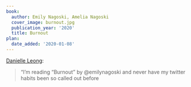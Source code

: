 ```yaml
---
book:
  author: Emily Nagoski, Amelia Nagoski
  cover_image: burnout.jpg
  publication_year: '2020'
  title: Burnout
plan:
  date_added: '2020-01-08'
---
```


[Danielle Leong](https://twitter.com/tsunamino/status/1150153865964085248):

> “I’m reading “Burnout” by @emilynagoski and never have my twitter habits been so called out before

